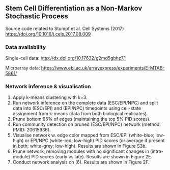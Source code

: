 
## Stem Cell Differentiation as a Non-Markov Stochastic Process

Source code related to Stumpf et al. Cell Systems (2017) https://doi.org/10.1016/j.cels.2017.08.009


### Data availability

Single-cell data: http://dx.doi.org/10.17632/g2md5gbhz7.1

Microarray data: https://www.ebi.ac.uk/arrayexpress/experiments/E-MTAB-5861/


### Network inference & visualisation

1) Apply k-means clustering with k=3.
2) Run network inference on the complete data (ESC/EPI/NPC) and split data into (ESC/EPI) and (EPI/NPC) timepoints using cell-state assignment from k-means (data from both biological replicates).
3) Prune bottom 95% of edges (maintaining the top 5% PID scores).
4) Run community detection on pruned (ESC/EPI/NPC) network (method: PMID: 20615936).
5) Visualise network w. edge color mapped from ESC/EPI (white-blue; low-high) or EPI/NPC (white-red; low-high) PID scores (or average if present in both; white-grey; low-high). Results are shown in Figure S3b.
6) Prune network, removing modules with no significant changes in (intra-module) PID scores (early vs late). Results are shown in Figure 2E.
7) Conduct network analysis on (6). Results are shown in Figure 2F.
